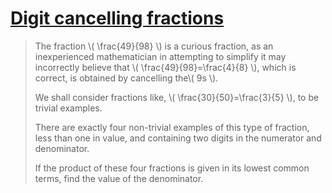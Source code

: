 # [Digit cancelling fractions](https://projecteuler.net/problem=33)

> The fraction \\( \\frac{49}{98} \\) is a curious fraction, as an inexperienced mathematician in attempting to simplify it may incorrectly believe that \\( \\frac{49}{98}=\\frac{4}{8} \\), which is correct, is obtained by cancelling the\\(  9s \\).
> 
> We shall consider fractions like, \\( \\frac{30}{50}=\\frac{3}{5} \\), to be trivial examples.
> 
> There are exactly four non-trivial examples of this type of fraction, less than one in value, and containing two digits in the numerator and denominator.
> 
> If the product of these four fractions is given in its lowest common terms, find the value of the denominator.
